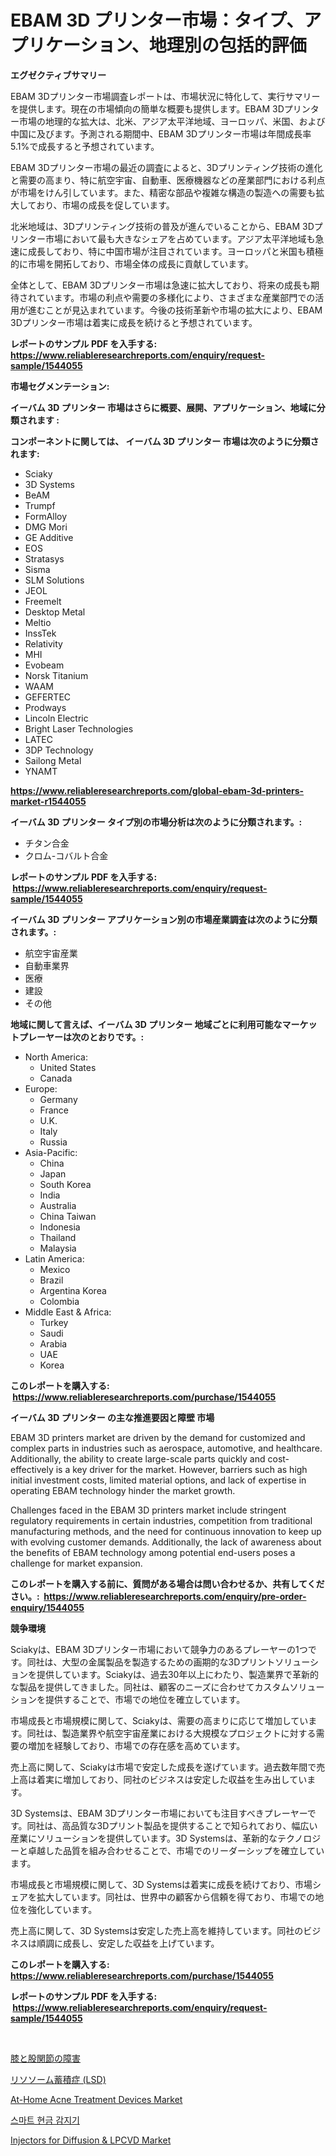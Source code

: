 <p><h1>EBAM 3D プリンター市場：タイプ、アプリケーション、地理別の包括的評価</h1></p><p><strong>エグゼクティブサマリー</strong></p>
<p><p>EBAM 3Dプリンター市場調査レポートは、市場状況に特化して、実行サマリーを提供します。現在の市場傾向の簡単な概要も提供します。EBAM 3Dプリンター市場の地理的な拡大は、北米、アジア太平洋地域、ヨーロッパ、米国、および中国に及びます。予測される期間中、EBAM 3Dプリンター市場は年間成長率5.1%で成長すると予想されています。</p><p>EBAM 3Dプリンター市場の最近の調査によると、3Dプリンティング技術の進化と需要の高まり、特に航空宇宙、自動車、医療機器などの産業部門における利点が市場をけん引しています。また、精密な部品や複雑な構造の製造への需要も拡大しており、市場の成長を促しています。</p><p>北米地域は、3Dプリンティング技術の普及が進んでいることから、EBAM 3Dプリンター市場において最も大きなシェアを占めています。アジア太平洋地域も急速に成長しており、特に中国市場が注目されています。ヨーロッパと米国も積極的に市場を開拓しており、市場全体の成長に貢献しています。</p><p>全体として、EBAM 3Dプリンター市場は急速に拡大しており、将来の成長も期待されています。市場の利点や需要の多様化により、さまざまな産業部門での活用が進むことが見込まれています。今後の技術革新や市場の拡大により、EBAM 3Dプリンター市場は着実に成長を続けると予想されています。</p></p>
<p><strong>レポートのサンプル PDF を入手する: <a href="https://www.reliableresearchreports.com/enquiry/request-sample/1544055">https://www.reliableresearchreports.com/enquiry/request-sample/1544055</a></strong></p>
<p><strong>市場セグメンテーション:</strong></p>
<p><strong> イーバム 3D プリンター 市場はさらに概要、展開、アプリケーション、地域に分類されます :</strong></p>
<p><strong>コンポーネントに関しては、 イーバム 3D プリンター 市場は次のように分類されます: &nbsp;</strong></p>
<p><ul><li>Sciaky</li><li>3D Systems</li><li>BeAM</li><li>Trumpf</li><li>FormAlloy</li><li>DMG Mori</li><li>GE Additive</li><li>EOS</li><li>Stratasys</li><li>Sisma</li><li>SLM Solutions</li><li>JEOL</li><li>Freemelt</li><li>Desktop Metal</li><li>Meltio</li><li>InssTek</li><li>Relativity</li><li>MHI</li><li>Evobeam</li><li>Norsk Titanium</li><li>WAAM</li><li>GEFERTEC</li><li>Prodways</li><li>Lincoln Electric</li><li>Bright Laser Technologies</li><li>LATEC</li><li>3DP Technology</li><li>Sailong Metal</li><li>YNAMT</li></ul></p>
<p><strong><a href="https://www.reliableresearchreports.com/global-ebam-3d-printers-market-r1544055">https://www.reliableresearchreports.com/global-ebam-3d-printers-market-r1544055</a></strong></p>
<p><strong> イーバム 3D プリンター タイプ別の市場分析は次のように分類されます。:</strong></p>
<p><ul><li>チタン合金</li><li>クロム-コバルト合金</li></ul></p>
<p><strong>レポートのサンプル PDF を入手する: &nbsp;<a href="https://www.reliableresearchreports.com/enquiry/request-sample/1544055">https://www.reliableresearchreports.com/enquiry/request-sample/1544055</a></strong></p>
<p><strong> イーバム 3D プリンター アプリケーション別の市場産業調査は次のように分類されます。:</strong></p>
<p><ul><li>航空宇宙産業</li><li>自動車業界</li><li>医療</li><li>建設</li><li>その他</li></ul></p>
<p><strong>地域に関して言えば、イーバム 3D プリンター 地域ごとに利用可能なマーケットプレーヤーは次のとおりです。:</strong></p>
<p><ul>
    <li>
        North America:
        <ul>
            <li>United States</li>
            <li>Canada</li>
        </ul>
    </li>
    <li>
        Europe:
        <ul>
            <li>Germany</li>
            <li>France</li>
            <li>U.K.</li>
            <li>Italy</li>
            <li>Russia</li>
        </ul>
    </li>
    <li>
        Asia-Pacific:
        <ul>
            <li>China</li>
            <li>Japan</li>
            <li>South Korea</li>
            <li>India</li>
            <li>Australia</li>
            <li>China Taiwan</li>
            <li>Indonesia</li>
            <li>Thailand</li>
            <li>Malaysia</li>
        </ul>
    </li>
    <li>
        Latin America:
        <ul>
            <li>Mexico</li>
            <li>Brazil</li>
            <li>Argentina Korea</li>
            <li>Colombia</li>
        </ul>
    </li>
    <li>
        Middle East & Africa:
        <ul>
            <li>Turkey</li>
            <li>Saudi</li>
            <li>Arabia</li>
            <li>UAE</li>
            <li>Korea</li>
        </ul>
    </li>
    </ul></p>
<p><strong>このレポートを購入する: &nbsp;<a href="https://www.reliableresearchreports.com/purchase/1544055">https://www.reliableresearchreports.com/purchase/1544055</a></strong></p>
<p><strong>イーバム 3D プリンター の主な推進要因と障壁 市場</strong></p>
<p><p>EBAM 3D printers market are driven by the demand for customized and complex parts in industries such as aerospace, automotive, and healthcare. Additionally, the ability to create large-scale parts quickly and cost-effectively is a key driver for the market. However, barriers such as high initial investment costs, limited material options, and lack of expertise in operating EBAM technology hinder the market growth.</p><p>Challenges faced in the EBAM 3D printers market include stringent regulatory requirements in certain industries, competition from traditional manufacturing methods, and the need for continuous innovation to keep up with evolving customer demands. Additionally, the lack of awareness about the benefits of EBAM technology among potential end-users poses a challenge for market expansion.</p></p>
<p><strong>このレポートを購入する前に、質問がある場合は問い合わせるか、共有してください。:&nbsp; <a href="https://www.reliableresearchreports.com/enquiry/pre-order-enquiry/1544055">https://www.reliableresearchreports.com/enquiry/pre-order-enquiry/1544055</a></strong></p>
<p><strong>競争環境</strong></p>
<p><p>Sciakyは、EBAM 3Dプリンター市場において競争力のあるプレーヤーの1つです。同社は、大型の金属製品を製造するための画期的な3Dプリントソリューションを提供しています。Sciakyは、過去30年以上にわたり、製造業界で革新的な製品を提供してきました。同社は、顧客のニーズに合わせてカスタムソリューションを提供することで、市場での地位を確立しています。</p><p>市場成長と市場規模に関して、Sciakyは、需要の高まりに応じて増加しています。同社は、製造業界や航空宇宙産業における大規模なプロジェクトに対する需要の増加を経験しており、市場での存在感を高めています。</p><p>売上高に関して、Sciakyは市場で安定した成長を遂げています。過去数年間で売上高は着実に増加しており、同社のビジネスは安定した収益を生み出しています。</p><p>3D Systemsは、EBAM 3Dプリンター市場においても注目すべきプレーヤーです。同社は、高品質な3Dプリント製品を提供することで知られており、幅広い産業にソリューションを提供しています。3D Systemsは、革新的なテクノロジーと卓越した品質を組み合わせることで、市場でのリーダーシップを確立しています。</p><p>市場成長と市場規模に関して、3D Systemsは着実に成長を続けており、市場シェアを拡大しています。同社は、世界中の顧客から信頼を得ており、市場での地位を強化しています。</p><p>売上高に関して、3D Systemsは安定した売上高を維持しています。同社のビジネスは順調に成長し、安定した収益を上げています。</p></p>
<p><strong>このレポートを購入する: &nbsp; <a href="https://www.reliableresearchreports.com/purchase/1544055">https://www.reliableresearchreports.com/purchase/1544055</a></strong></p>
<p><strong>レポートのサンプル PDF を入手する: &nbsp;<a href="https://www.reliableresearchreports.com/enquiry/request-sample/1544055">https://www.reliableresearchreports.com/enquiry/request-sample/1544055</a></strong><strong></strong></p>
<p>&nbsp;</p>
<p><p><a href="https://github.com/DemarcusKuhlman/Market-Research-Report-List-1/blob/main/906499091600.md">膝と股関節の障害</a></p><p><a href="https://github.com/DudleyFerry/Market-Research-Report-List-1/blob/main/804298991601.md">リソソーム蓄積症 (LSD)</a></p><p><a href="https://github.com/dringals/Market-Research-Report-List-4/blob/main/at-home-acne-treatment-devices-market.md">At-Home Acne Treatment Devices Market</a></p><p><a href="https://github.com/milikokao84/Market-Research-Report-List-1/blob/main/339254884402.md">스마트 현금 감지기</a></p><p><a href="https://www.linkedin.com/pulse/injectors-diffusion-amp-lpcvd-market-outlook-industry-overview-vgm5e?trackingId=borQL8NfNXI6k9Tl6NyxWw%3D%3D">Injectors for Diffusion & LPCVD Market</a></p></p>